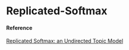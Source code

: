 # Replicated-Softmax

#### Reference

[Replicated Softmax: an Undirected Topic Model](http://mimno.infosci.cornell.edu/info6150/readings/3856-replicated-softmax-an-undirected-topic-model.pdf)
